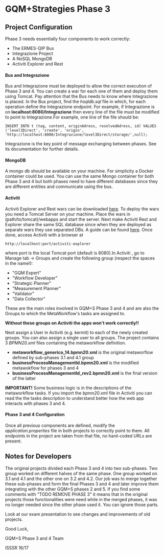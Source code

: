 # GQM+Strategies Phase 3
## Project Configuration
Phase 3 needs essentially four components to work correctly:
* The ERMES-QIP Bus
* Integrazione Project
* A NoSQL MongoDB
* Activiti Explorer and Rest

#### Bus and Integrazione
Bus and Integrazione must be deployed to allow the correct execution of Phase 3 and 4. You can create 
a war for each one of them and deploy them using Tomcat. Pay attention that the Bus needs to know
where Integrazione is placed. In the Bus project, find the *hsqldb.sql* file in which, for each operation
define the Integrazione endpoint. For example, if Integrazione is on **localhost:8080/Integrazione**
then every line of the file must be modified to point to Integrazione.For example, one line of the file should be:

```
INSERT INTO t (tag, content, originAdress, resolvedAdress, id) VALUES 
('level3Direct', 'create', 'origin', 'http://localhost:8080/Integrazione/level3Direct/storage/',null);
```

Integrazione is the key point of message exchanging between phases. See its documentation for further details.

#### MongoDB
A mongo db should be available on your machine. For simplicity a Docker container could be used.
You can use the same Mongo container for both Phase 3 and 4 but both phases need to have different databases
since they are different entities and communicate using the bus.

#### Activiti
Activiti Explorer and Rest wars can be downloaded [here](https://www.activiti.org/download-links). To deploy the wars you need
a Tomcat Server on your machine. Place the wars in (path/to/tomcat)/webapps and start the server. 
Next make Activiti Rest and Explorer share the same SQL database since when they are deployed as separate wars they use separated DBs. A guide can be found [here](https://stackoverflow.com/questions/29051834/how-to-configure-a-mysql-database-in-activiti).
Once done, access Activiti with a browser at
```
http://localhost:port/activiti-explorer
```
where port is the local Tomcat port (default is 8080).In Activiti , go to Manage tab -> Groups and create the following group 
(respect the spaces in the name!):
* "GQM Expert"
* "Workflow Developer"
* "Strategic Planner"
* "Measurement Planner"
* "Validator"
* "Data Collector"

These are the main roles involved in GQM+S Phase 3 and 4 and are also the Groups to which the MetaWorkflow's
tasks are assigned to.

**Without these groups on Activiti the apps won't work correctly!!**

Next assign a User in Activiti (e.g. kermit) to each of the newly created groups. You can also assign 
a single user to all groups.
The project contains 3 *BPMN20.xml* files containing the metaworkflow definition.
* **metaworkflow_generico_14.bpmn20.xml** is the original metaworflow defined by sub-phases 3.1 and 4.1 group
* **businessProcessManagementId.bpmn20.xml** is the modified metawokflow for phases 3 and 4
* **businessProcessManagementId_rev2.bpmn20.xml** is the final version of the latter

**IMPORTANT!** Some business logic is in the descriptions of the metaworkflow tasks. If you import the *bpmn20.xml* file 
 in Activiti you can read the the tasks description to understand better how the web app interacts with phases 3 and 4.
 
 #### Phase 3 and 4 Configuration
 Once all previous components are defined, modify the *application.properties* file in both projects to correctly point to them.
 All endpoints in the project are taken from that file, no hard-coded URLs are present.
 
 ## Notes for Developers
 The original projects divided each Phase 3 and 4 into two sub-phases. Two group worked on different halves of 
 the same phase. One group worked on 3.1 and 4.1 and the other one on 3.2 and 4.2.
 Our job was to merge together these sub-phases and form the final Phases 3 and 4 and later improve them
 integrating with the other GQM+S phases 2 and 5. If you find some comments with "TODO REMOVE PHASE 3" it means that
 in the original projects those functionalities were need while in the merged phases, it was no longer needed since
 the other phase used it. You can ignore those parts.
 
  
 Look at our exam presentation to see changes and improvements of old projects.
 
 Good Luck,
 
 GQM+S Phase 3 and 4 Team
 
 ISSSR 16/17